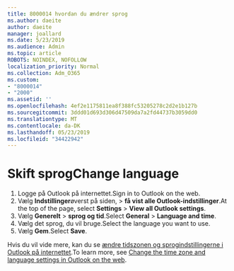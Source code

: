 ```yaml
---
title: 8000014 hvordan du ændrer sprog
ms.author: daeite
author: daeite
manager: joallard
ms.date: 5/23/2019
ms.audience: Admin
ms.topic: article
ROBOTS: NOINDEX, NOFOLLOW
localization_priority: Normal
ms.collection: Adm_O365
ms.custom:
- "8000014"
- "2000"
ms.assetid: ''
ms.openlocfilehash: 4ef2e1175811ea8f388fc53205278c2d2e1b127b
ms.sourcegitcommit: 3ddd01d693d306d47509da7a2fd44737b3059dd0
ms.translationtype: MT
ms.contentlocale: da-DK
ms.lasthandoff: 05/23/2019
ms.locfileid: "34422942"
---
```

# <a name="change-language"></a><span data-ttu-id="9a7ba-102">Skift sprog</span><span class="sxs-lookup"><span data-stu-id="9a7ba-102">Change language</span></span>

1.    <span data-ttu-id="9a7ba-103">Logge på Outlook på internettet.</span><span class="sxs-lookup"><span data-stu-id="9a7ba-103">Sign in to Outlook on the web.</span></span>
2. <span data-ttu-id="9a7ba-104">Vælg **Indstillinger**øverst på siden, > **få vist alle Outlook-indstillinger**.</span><span class="sxs-lookup"><span data-stu-id="9a7ba-104">At the top of the page, select **Settings** > **View all Outlook settings**.</span></span>
3. <span data-ttu-id="9a7ba-105">Vælg **Generelt** > **sprog og tid**.</span><span class="sxs-lookup"><span data-stu-id="9a7ba-105">Select **General** > **Language and time**.</span></span>
4. <span data-ttu-id="9a7ba-106">Vælg det sprog, du vil bruge.</span><span class="sxs-lookup"><span data-stu-id="9a7ba-106">Select the language you want to use.</span></span>
5. <span data-ttu-id="9a7ba-107">Vælg **Gem**.</span><span class="sxs-lookup"><span data-stu-id="9a7ba-107">Select **Save**.</span></span>
 
<span data-ttu-id="9a7ba-108">Hvis du vil vide mere, kan du se [ændre tidszonen og sprogindstillingerne i Outlook på internettet](https://support.office.com/article/65239869-12e7-4a9d-bca1-76b0ad7ce273).</span><span class="sxs-lookup"><span data-stu-id="9a7ba-108">To learn more, see [Change the time zone and language settings in Outlook on the web](https://support.office.com/article/65239869-12e7-4a9d-bca1-76b0ad7ce273).</span></span>

